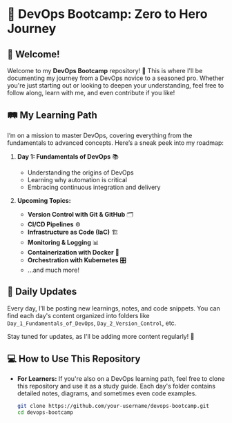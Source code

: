 # 🚀 DevOps Bootcamp: Zero to Hero Journey

## 👋 Welcome!

Welcome to my **DevOps Bootcamp** repository! 🎉 This is where I'll be documenting my journey from a DevOps novice to a seasoned pro. Whether you're just starting out or looking to deepen your understanding, feel free to follow along, learn with me, and even contribute if you like!

## 🛤️ My Learning Path

I’m on a mission to master DevOps, covering everything from the fundamentals to advanced concepts. Here’s a sneak peek into my roadmap:

1. **Day 1: Fundamentals of DevOps** 📚
   - Understanding the origins of DevOps
   - Learning why automation is critical
   - Embracing continuous integration and delivery

2. **Upcoming Topics:**
   - **Version Control with Git & GitHub** 🗂️
   - **CI/CD Pipelines** ⚙️
   - **Infrastructure as Code (IaC)** 🏗️
   - **Monitoring & Logging** 📊
   - **Containerization with Docker** 🐳
   - **Orchestration with Kubernetes** 🎛️
   - ...and much more!

## 📅 Daily Updates

Every day, I’ll be posting new learnings, notes, and code snippets. You can find each day's content organized into folders like `Day_1_Fundamentals_of_DevOps`, `Day_2_Version_Control`, etc.

Stay tuned for updates, as I'll be adding more content regularly! 🔄

## 💻 How to Use This Repository

- **For Learners:** If you're also on a DevOps learning path, feel free to clone this repository and use it as a study guide. Each day's folder contains detailed notes, diagrams, and sometimes even code examples.
  
  ```bash
  git clone https://github.com/your-username/devops-bootcamp.git
  cd devops-bootcamp


